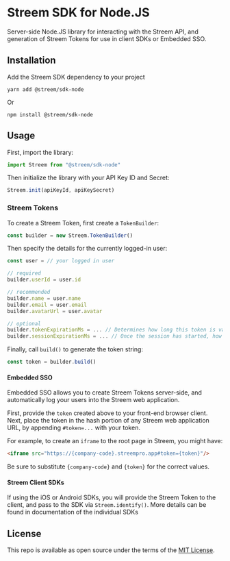 # Streem SDK for Node.JS

Server-side Node.JS library for interacting with the Streem API, and generation of Streem Tokens for use in client SDKs or Embedded SSO.

## Installation

Add the Streem SDK dependency to your project

```
yarn add @streem/sdk-node
```

Or

```
npm install @streem/sdk-node
```

## Usage

First, import the library:

```typescript
import Streem from "@streem/sdk-node"
```

Then initialize the library with your API Key ID and Secret:

```typescript
Streem.init(apiKeyId, apiKeySecret)
```

### Streem Tokens

To create a Streem Token, first create a `TokenBuilder`:

```typescript
const builder = new Streem.TokenBuilder()
```

Then specify the details for the currently logged-in user:
```typescript
const user = // your logged in user

// required
builder.userId = user.id

// recommended
builder.name = user.name
builder.email = user.email
builder.avatarUrl = user.avatar

// optional
builder.tokenExpirationMs = ... // Determines how long this token is valid for starting a session (default 5 minutes)
builder.sessionExpirationMs = ... // Once the session has started, how long can the user remain logged in (default 4 hours)  
```

Finally, call `build()` to generate the token string:
```typescript
const token = builder.build()
```

#### Embedded SSO

Embedded SSO allows you to create Streem Tokens server-side, and automatically log your users into the Streem web application.

First, provide the `token` created above to your front-end browser client.  Next, place the token in the hash portion of any Streem web application URL,
by appending `#token=...` with your token.

For example, to create an `iframe` to the root page in Streem, you might have:

```html
<iframe src="https://{company-code}.streempro.app#token={token}"/>
```

Be sure to substitute `{company-code}` and `{token}` for the correct values.

#### Streem Client SDKs

If using the iOS or Android SDKs, you will provide the Streem Token to the client, and pass to the SDK via `Streem.identify()`.  More
details can be found in documentation of the individual SDKs

## License

This repo is available as open source under the terms of the [MIT License](https://opensource.org/licenses/MIT).
